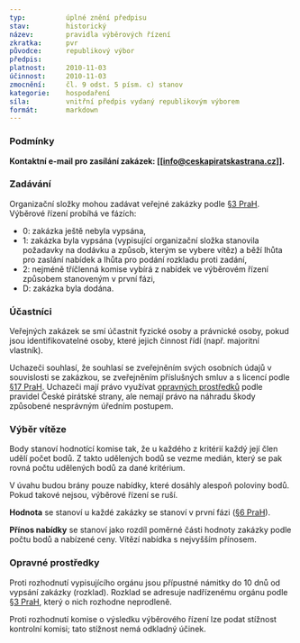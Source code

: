 ```yaml
---
typ:          úplné znění předpisu
stav:         historický
název:        pravidla výběrových řízení
zkratka:      pvr
původce:      republikový výbor
předpis:      
platnost:     2010-11-03
účinnost:     2010-11-03
zmocnění:     čl. 9 odst. 5 písm. c) stanov
kategorie:    hospodaření
síla:         vnitřní předpis vydaný republikovým výborem
formát:       markdown
---
```


### Podmínky

**Kontaktní e-mail pro zasílání zakázek: [[info@ceskapiratskastrana.cz]].** 

### Zadávání

Organizační složky mohou zadávat veřejné zakázky podle [§3 PraH](http://sbirka.pirati.cz/predpisy/prah/). Výběrové řízení probíhá ve fázích:

* 0: zakázka ještě nebyla vypsána,
* 1: zakázka byla vypsána (vypisující organizační složka stanovila požadavky na dodávku a způsob, kterým se vybere vítěz) a běží lhůta pro zaslání nabídek a lhůta pro podání rozkladu proti zadání,
* 2: nejméně tříčlenná komise vybírá z nabídek ve výběrovém řízení způsobem stanoveným v první fázi,
* D: zakázka byla dodána.

### Účastníci

Veřejných zakázek se smí účastnit fyzické osoby a právnické osoby, pokud jsou identifikovatelné osoby, které jejich činnost řídí (např. majoritní vlastník).

Uchazeči souhlasí, že souhlasí se zveřejněním svých osobních údajů v souvislosti se zakázkou, se zveřejněním příslušných smluv a s licencí podle [§17 PraH](http://sbirka.pirati.cz/predpisy/prah/). Uchazeči mají právo využívat [opravných prostředků](http://www.pirati.cz/zakazka/start?rev=1287177388#opravne_prostredky) podle pravidel České pirátské strany, ale nemají právo na náhradu škody způsobené nesprávným úředním postupem.

### Výběr vítěze

Body stanoví hodnotící komise tak, že u každého z kritérií každý její člen udělí počet bodů. Z takto udělených bodů se vezme medián, který se pak rovná počtu udělených bodů za dané kritérium.

V úvahu budou brány pouze nabídky, které dosáhly alespoň poloviny bodů. Pokud takové nejsou, výběrové řízení se ruší.

**Hodnota** se stanoví u každé zakázky se stanoví v první fázi ([§6 PraH](http://sbirka.pirati.cz/predpisy/prah/)).

**Přínos nabídky** se stanoví jako rozdíl poměrné části hodnoty zakázky podle počtu bodů a nabízené ceny.
Vítězí nabídka s nejvyšším přínosem.

### Opravné prostředky
Proti rozhodnutí vypisujícího orgánu jsou přípustné námitky do 10 dnů od vypsání zakázky (rozklad). Rozklad se adresuje nadřízenému orgánu podle [§3 PraH](http://sbirka.pirati.cz/predpisy/prah/), který o nich rozhodne neprodleně.

Proti rozhodnutí komise o výsledku výběrového řízení lze podat stížnost kontrolní komisi; tato stížnost nemá odkladný účinek.
